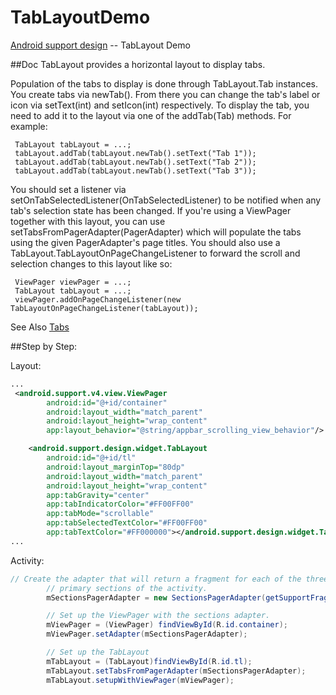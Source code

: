 # TabLayoutDemo
[Android support design](https://developer.android.com/reference/android/support/design/widget/TabLayout.html) -- TabLayout Demo

##Doc
TabLayout provides a horizontal layout to display tabs.

Population of the tabs to display is done through TabLayout.Tab instances. You create tabs via newTab(). From there you can change the tab's label or icon via setText(int) and setIcon(int) respectively. To display the tab, you need to add it to the layout via one of the addTab(Tab) methods. For example:
```
 TabLayout tabLayout = ...;
 tabLayout.addTab(tabLayout.newTab().setText("Tab 1"));
 tabLayout.addTab(tabLayout.newTab().setText("Tab 2"));
 tabLayout.addTab(tabLayout.newTab().setText("Tab 3"));
``` 
You should set a listener via setOnTabSelectedListener(OnTabSelectedListener) to be notified when any tab's selection state has been changed.
If you're using a ViewPager together with this layout, you can use setTabsFromPagerAdapter(PagerAdapter) which will populate the tabs using the given PagerAdapter's page titles. You should also use a TabLayout.TabLayoutOnPageChangeListener to forward the scroll and selection changes to this layout like so:
```
 ViewPager viewPager = ...;
 TabLayout tabLayout = ...;
 viewPager.addOnPageChangeListener(new TabLayoutOnPageChangeListener(tabLayout));
 ```
See Also
[Tabs](http://www.google.com/design/spec/components/tabs.html)





##Step by Step:

Layout:
```XML
...
 <android.support.v4.view.ViewPager
        android:id="@+id/container"
        android:layout_width="match_parent"
        android:layout_height="wrap_content"
        app:layout_behavior="@string/appbar_scrolling_view_behavior"/>

    <android.support.design.widget.TabLayout
        android:id="@+id/tl"
        android:layout_marginTop="80dp"
        android:layout_width="match_parent"
        android:layout_height="wrap_content"
        app:tabGravity="center"
        app:tabIndicatorColor="#FF00FF00"
        app:tabMode="scrollable"
        app:tabSelectedTextColor="#FF00FF00"
        app:tabTextColor="#FF000000"></android.support.design.widget.TabLayout>
...
```

Activity:
```JAVA
// Create the adapter that will return a fragment for each of the three
        // primary sections of the activity.
        mSectionsPagerAdapter = new SectionsPagerAdapter(getSupportFragmentManager());

        // Set up the ViewPager with the sections adapter.
        mViewPager = (ViewPager) findViewById(R.id.container);
        mViewPager.setAdapter(mSectionsPagerAdapter);

        // Set up the TabLayout
        mTabLayout = (TabLayout)findViewById(R.id.tl);
        mTabLayout.setTabsFromPagerAdapter(mSectionsPagerAdapter);
        mTabLayout.setupWithViewPager(mViewPager);

```

